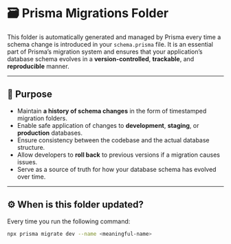 # 🗃️ Prisma Migrations Folder

This folder is automatically generated and managed by Prisma every time a schema change is introduced in your `schema.prisma` file. It is an essential part of Prisma’s migration system and ensures that your application’s database schema evolves in a **version-controlled**, **trackable**, and **reproducible** manner.

---

## 🧠 Purpose

- Maintain **a history of schema changes** in the form of timestamped migration folders.
- Enable safe application of changes to **development**, **staging**, or **production** databases.
- Ensure consistency between the codebase and the actual database structure.
- Allow developers to **roll back** to previous versions if a migration causes issues.
- Serve as a source of truth for how your database schema has evolved over time.

---

## ⚙️ When is this folder updated?

Every time you run the following command:

```bash
npx prisma migrate dev --name <meaningful-name>
